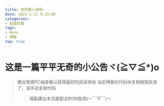 ```yaml
---
title: 本页面小说明~
date: 2022-2-21 9:33:00
categories: 
- 起始页面
tags: 
- Hexo
- 博客
top: true
---
```


# 这是一篇平平无奇的小公告ヾ(≧▽≦*)o
> 建议使用PC端查看以获得最好的阅读体验
> 当前博客的代码块复制按钮失效了，请手动复制代码
>> 墙裂建议本页面配合BGM食用(～￣▽￣)～